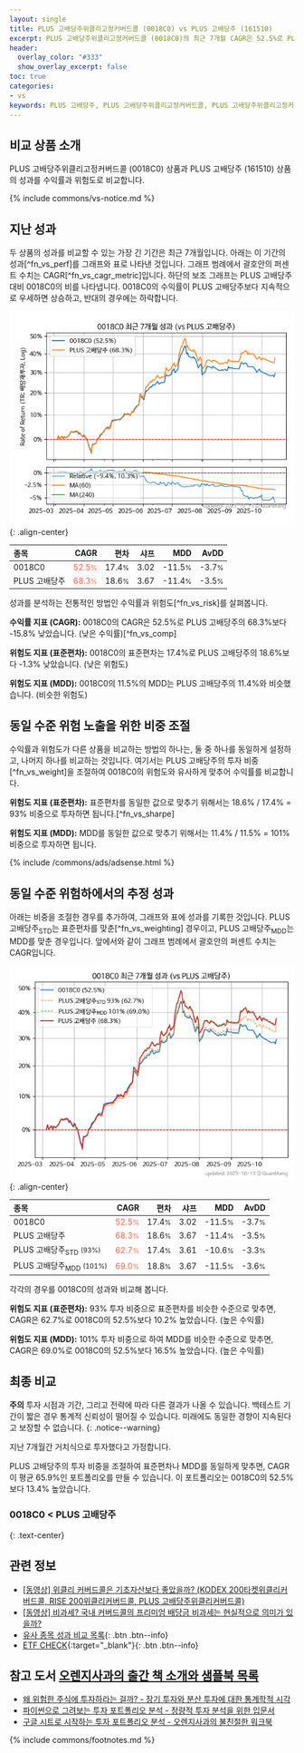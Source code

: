 ```yaml
---
layout: single
title: PLUS 고배당주위클리고정커버드콜 (0018C0) vs PLUS 고배당주 (161510)
excerpt: PLUS 고배당주위클리고정커버드콜 (0018C0)의 최근 7개월 CAGR은 52.5%로 PLUS 고배당주 (161510)의 68.3%보다 -15.8% 낮았습니다.
header:
  overlay_color: "#333"
  show_overlay_excerpt: false
toc: true
categories:
- vs
keywords: PLUS 고배당주, PLUS 고배당주위클리고정커버드콜, PLUS 고배당주위클리고정커버드콜 PLUS 고배당주 비교, 0018C0, 161510, 0018C0 0018C0 비교
---
```


## 비교 상품 소개


PLUS 고배당주위클리고정커버드콜 (0018C0) 상품과 PLUS 고배당주 (161510) 상품의 성과를 수익률과 위험도로 비교합니다.





{% include commons/vs-notice.md %}

## 지난 성과

두 상품의 성과를 비교할 수 있는 가장 긴 기간은 최근 7개월입니다. 아래는 이 기간의 성과[^fn_vs_perf]를 그래프와 표로 나타낸 것입니다.
그래프 범례에서 괄호안의 퍼센트 수치는 CAGR[^fn_vs_cagr_metric]입니다.
하단의 보조 그래프는 PLUS 고배당주 대비 0018C0의 비를 나타냅니다.
0018C0의 수익률이 PLUS 고배당주보다 지속적으로 우세하면 상승하고, 반대의 경우에는 하락합니다.

![0018C0](/vs/images/0018c0-vs-161510_dual.png){: .align-center}

| **종목** | **CAGR** | **편차** | **샤프** | **MDD** | **AvDD** |
| :------------ | ------: | -----------: | -------: | ------: | -------: |
| 0018C0 | <span style="color: tomato">52.5<small>%</small></span> | 17.4<small>%</small> | 3.02 | -11.5<small>%</small> | -3.7<small>%</small> |
| PLUS 고배당주 | <span style="color: tomato">68.3<small>%</small></span> | 18.6<small>%</small> | 3.67 | -11.4<small>%</small> | -3.5<small>%</small> |

<!-- more -->


성과를 분석하는 전통적인 방법인 수익률과 위험도[^fn_vs_risk]를 살펴봅니다.

**수익률 지표 (CAGR):** 0018C0의 CAGR은 52.5%로 PLUS 고배당주의 68.3%보다 -15.8% 낮았습니다. (낮은 수익률)[^fn_vs_comp]

**위험도 지표 (표준편차):** 0018C0의 표준편차는 17.4%로 PLUS 고배당주의 18.6%보다 -1.3% 낮았습니다. (낮은 위험도)

**위험도 지표 (MDD):** 0018C0의 11.5%의 MDD는 PLUS 고배당주의 11.4%와 비슷했습니다. (비슷한 위험도)



## 동일 수준 위험 노출을 위한 비중 조절

수익률과 위험도가 다른 상품을 비교하는 방법의 하나는, 둘 중 하나를 동일하게 설정하고, 나머지 하나를 비교하는 것입니다.
여기서는 PLUS 고배당주의 투자 비중[^fn_vs_weight]을 조절하여 0018C0의 위험도와 유사하게 맞추어 수익률를 비교합니다.

**위험도 지표 (표준편차):** 표준편차를 동일한 값으로 맞추기 위해서는 18.6% / 17.4% = 93% 비중으로 투자하면 됩니다.[^fn_vs_sharpe]

**위험도 지표 (MDD):** MDD를 동일한 값으로 맞추기 위해서는 11.4% / 11.5% = 101% 비중으로 투자하면 됩니다.


{% include /commons/ads/adsense.html %}



## 동일 수준 위험하에서의 추정 성과

아래는 비중을 조절한 경우를 추가하여, 그래프와 표에 성과를 기록한 것입니다.
PLUS 고배당주<sub>STD</sub>는 표준편차를 맞춘[^fn_vs_weighting] 경우이고, PLUS 고배당주<sub>MDD</sub>는 MDD를 맞춘 경우입니다.
앞에서와 같이 그래프 범례에서 괄호안의 퍼센트 수치는 CAGR입니다.


![PLUS 고배당주위클리고정커버드콜](/vs/images/0018c0-vs-161510.png){: .align-center}



| **종목** | **CAGR** | **편차** | **샤프** | **MDD** | **AvDD** |
| :------------ | ------: | -----------: | -------: | ------: | -------: |
| 0018C0 | <span style="color: tomato">52.5<small>%</small></span> | 17.4<small>%</small> | 3.02 | -11.5<small>%</small> | -3.7<small>%</small> |
| PLUS 고배당주 | <span style="color: tomato">68.3<small>%</small></span> | 18.6<small>%</small> | 3.67 | -11.4<small>%</small> | -3.5<small>%</small> |
| PLUS 고배당주<sub>STD</sub> <small>(93%)</small> | <span style="color: tomato">62.7<small>%</small></span> | 17.4<small>%</small> | 3.61 | -10.6<small>%</small> | -3.3<small>%</small> |
| PLUS 고배당주<sub>MDD</sub> <small>(101%)</small> | <span style="color: tomato">69.0<small>%</small></span> | 18.8<small>%</small> | 3.67 | -11.5<small>%</small> | -3.6<small>%</small> |



각각의 경우를 0018C0의 성과와 비교해 봅니다.

**위험도 지표 (표준편차):** 93% 투자 비중으로 표준편차를 비슷한 수준으로 맞추면, CAGR은 62.7%로 0018C0의 52.5%보다 10.2% 높았습니다. (높은 수익률)

**위험도 지표 (MDD):** 101% 투자 비중으로 하여 MDD를 비슷한 수준으로 맞추면, CAGR은 69.0%로 0018C0의 52.5%보다 16.5% 높았습니다. (높은 수익률)




## 최종 비교

**주의** 투자 시점과 기간, 그리고 전략에 따라 다른 결과가 나올 수 있습니다. 백테스트 기간이 짧은 경우 통계적 신뢰성이 떨어질 수 있습니다. 미래에도 동일한 경향이 지속된다고 보장할 수 없습니다.
{: .notice--warning}

지난 7개월간 거치식으로 투자했다고 가정합니다.

PLUS 고배당주의 투자 비중을 조절하여 표준편차나 MDD를 동일하게 맞추면, CAGR이 평균 65.9%인 포트폴리오를 만들 수 있습니다.
이 포트폴리오는 0018C0의 52.5%보다 13.4% 높았습니다.

### 0018C0 &lt; PLUS 고배당주
{: .text-center}


## 관련 정보

- [[동영상] 위클리 커버드콜은 기초자산보다 좋았을까? (KODEX 200타켓위클리커버드콜, RISE 200위클리커버드콜, PLUS 고배당주위클리커버드콜)](https://youtu.be/odqvJ69_dUw)
- [[동영상] 비과세? 국내 커버드콜의 프리미엄 배당금 비과세는 현실적으로 의미가 있을까?](https://youtu.be/i5KJ1_7dWEE)
- [유사 종목 성과 비교 목록](/vs/){: .btn .btn--info}
- [ETF CHECK](https://www.etfcheck.co.kr/mobile/etpitem/161510/compare?compCode%5B%5D=0018C0){:target="_blank"}{: .btn .btn--info}


## 참고 도서 [오렌지사과의 출간 책 소개와 샘플북 목록](https://kongdori.tistory.com/691)

- [왜 위험한 주식에 투자하라는 걸까? - 장기 투자와 분산 투자에 대한 통계학적 시각](https://kongdori.tistory.com/421)
- [파이썬으로 그려보는 투자 포트폴리오 분석  - 정량적 투자 분석을 위한 입문서](https://kongdori.tistory.com/643)
- [구글 시트로 시작하는 투자 포트폴리오 분석 - 오렌지사과의 불친절한 워크북](https://kongdori.tistory.com/449)

{% include commons/footnotes.md %}
